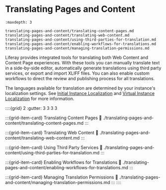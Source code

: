 # Translating Pages and Content

```{toctree}
:maxdepth: 3

translating-pages-and-content/translating-content-pages.md
translating-pages-and-content/translating-web-content.md
translating-pages-and-content/using-third-parties-for-translation.md
translating-pages-and-content/enabling-workflows-for-translations.md
translating-pages-and-content/managing-translation-permissions.md
```

Liferay provides integrated tools for translating both Web Content and Content Page experiences. With these tools you can manually translate text in a side-by-side editor, automatically generate translations using third party services, or export and import XLIFF files. You can also enable custom workflows to direct the review and publishing process for all translations.

The languages available for translation are determined by your instance's localization settings. See [Initial Instance Localization](../installation-and-upgrades/setting-up-liferay/initial-instance-localization.md) and [Virtual Instance Localization](../system-administration/configuring-liferay/virtual-instances/localization.md) for more information.

::::{grid} 2
:gutter: 3 3 3 3

:::{grid-item-card} Translating Content Pages
:link: ./translating-pages-and-content/translating-content-pages.md
:::

:::{grid-item-card} Translating Web Content
:link: ./translating-pages-and-content/translating-web-content.md
:::

:::{grid-item-card} Using Third Party Services
:link: ./translating-pages-and-content/using-third-parties-for-translation.md
:::

:::{grid-item-card} Enabling Workflows for Translations
:link: ./translating-pages-and-content/enabling-workflows-for-translations.md
:::

:::{grid-item-card} Managing Translation Permissions
:link: ./translating-pages-and-content/managing-translation-permissions.md
:::
::::
